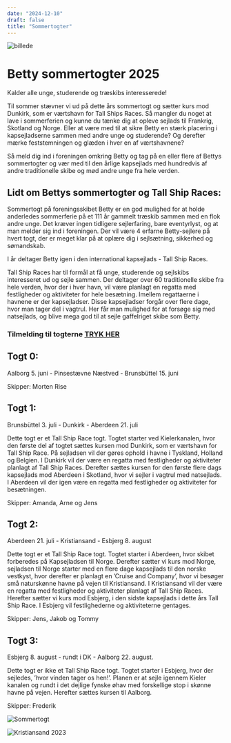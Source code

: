 ```yaml
---
date: "2024-12-10"
draft: false
title: "Sommertogter"
---
```

![billede](/img/forside.jpg)
# Betty sommertogter 2025

Kalder alle unge, studerende og træskibs interesserede! 

Til sommer stævner vi ud på dette års sommertogt og sætter kurs mod Dunkirk, som er værtshavn for Tall Ships Races. 
Så mangler du noget at lave i sommerferien og kunne du tænke dig at opleve sejlads til Frankrig, Skotland og Norge. Eller at være med til at sikre Betty en stærk placering i kapsejladserne sammen med andre unge og studerende? Og derefter mærke feststemningen og glæden i hver en af værtshavnene? 

Så meld dig ind i foreningen omkring Betty og tag på en eller flere af Bettys sommertogter og vær med til den årlige kapsejlads med hundredvis af andre traditionelle skibe og mød andre unge fra hele verden. 

## Lidt om Bettys sommertogter og Tall Ship Races:

Sommertogt på foreningsskibet Betty er en god mulighed for at holde anderledes sommerferie på et 111 år gammelt træskib sammen med en flok andre unge. Det kræver ingen tidligere sejlerfaring, bare eventyrlyst, og at man melder sig ind i foreningen. Der vil være 4 erfarne Betty-sejlere på hvert togt, der er meget klar på at oplære dig i sejlsætning, sikkerhed og sømandskab.

I år deltager Betty igen i den international kapsejlads - Tall Ship Races. 

Tall Ship Races har til formål at få unge, studerende og sejlskibs interesseret ud og sejle sammen. Der deltager over 60 traditionelle skibe fra hele verden, hvor der i hver havn, vil være planlagt en regatta med festligheder og aktiviteter for hele besætning. Imellem regattaerne i havnene er der kapsejladser. Disse kapsejladser forgår over flere dage, hvor man tager del i vagtrul. Her får man mulighed for at forsøge sig med natsejlads, og blive mega god til at sejle gaffelriget skibe som Betty. 

### Tilmelding til togterne [TRYK HER](https://docs.google.com/forms/d/e/1FAIpQLSfOOM_BlOLvxLnzHmNnBbXXcmQpw_FrxyJ0HhycdSsBv-JxFw/viewform?usp=dialog)

## Togt 0:
Aalborg 5. juni - Pinsestævne Næstved - Brunsbüttel 15. juni

Skipper: Morten Rise

## Togt 1:
Brunsbüttel 3. juli - Dunkirk - Aberdeen 21. juli 

Dette togt er et Tall Ship Race togt. Togtet starter ved Kielerkanalen, hvor den første del af togtet sættes kursen mod Dunkirk, som er værtshavn for Tall Ship Race. På sejladsen vil der gøres ophold i havne i Tyskland, Holland og Belgien. I Dunkirk vil der være en regatta med festligheder og aktiviteter planlagt af Tall Ship Races. Derefter sættes kursen for den første flere dags kapsejlads mod Aberdeen i Skotland, hvor vi sejler i vagtrul med natsejlads. I Aberdeen vil der igen være en regatta med festligheder og aktiviteter for besætningen. 

Skipper:  Amanda, Arne og Jens

## Togt 2:

Aberdeen 21. juli - Kristiansand - Esbjerg 8. august 

Dette togt er et Tall Ship Race togt. Togtet starter i Aberdeen, hvor skibet forberedes på Kapsejladsen til Norge. Derefter sætter vi kurs mod Norge, sejladsen til Norge starter med en flere dage kapsejlads til den norske vestkyst, hvor derefter er planlagt en ’Cruise and Company’, hvor vi besøger små naturskønne havne på vejen til Kristiansand. I Kristiansand vil der være en regatta med festligheder og aktiviteter planlagt af Tall Ship Races. Herefter sætter vi kurs mod Esbjerg, i den sidste kapsejlads i dette års Tall Ship Race. I Esbjerg vil festlighederne og aktiviteterne gentages.

Skipper: Jens, Jakob og Tommy

## Togt 3:

Esbjerg 8. august - rundt i DK - Aalborg 22. august. 

Dette togt er ikke et Tall Ship Race togt. Togtet starter i Esbjerg, hvor der sejledes, ’hvor vinden tager os hen!’. Planen er at sejle igennem Kieler kanalen og rundt i det dejlige fynske øhav med forskellige stop i skønne havne på vejen. Herefter sættes kursen til Aalborg.

Skipper: Frederik 
 



![Sommertogt](/img/Tall_ship_race.png)

![Kristiansand 2023](/img/kristiansand2023.jpg)
